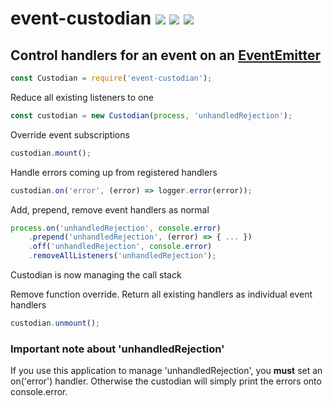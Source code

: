 # event-custodian [![](https://img.shields.io/npm/v/event-custodian.svg)](https://www.npmjs.com/package/event-custodian) [![](https://img.shields.io/badge/source--000000.svg?logo=github&style=social)](https://github.com/fiverr/event-custodian) [![](https://circleci.com/gh/fiverr/event-custodian.svg?style=svg)](https://circleci.com/gh/fiverr/event-custodian)
## Control handlers for an event on an [EventEmitter](https://nodejs.org/api/events.html#events_class_eventemitter)

```js
const Custodian = require('event-custodian');
```

Reduce all existing listeners to one
```js
const custodian = new Custodian(process, 'unhandledRejection');
```

Override event subscriptions
```js
custodian.mount();
```

Handle errors coming up from registered handlers
```js
custodian.on('error', (error) => logger.error(error));
```

Add, prepend, remove event handlers as normal
```js
process.on('unhandledRejection', console.error)
    .prepend('unhandledRejection', (error) => { ... })
    .off('unhandledRejection', console.error)
    .removeAllListeners('unhandledRejection');
```
Custodian is now managing the call stack

Remove function override. Return all existing handlers as individual event handlers
```js
custodian.unmount();
```

### Important note about 'unhandledRejection'
If you use this application to manage 'unhandledRejection', you **must** set an on('error') handler. Otherwise the custodian will simply print the errors onto console.error.
